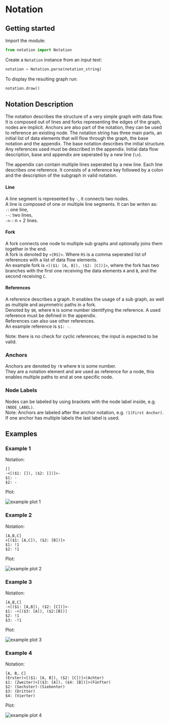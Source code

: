 # Notation

## Getting started

Import the module:
```python
from notation import Notation
```

Create a ```Notation``` instance from an input text:
```python
notation = Notation.parse(notation_string)
```

To display the resulting graph run:
```python
notation.draw()
```

## Notation Description
The notation describes the structure of a very simple graph with data flow.
It is composed out of lines and forks representing the edges of the graph, nodes are implicit.
Anchors are also part of the notation, they can be used to reference an existing node.
The notation string has three main parts, an initial list of data elements that will flow through the graph, 
the base notation and the appendix. 
The base notation describes the initial structure. 
Any references used must be described in the appendix.
Initial data flow description, base and appendix are seperated by a new line (```\n```).

The appendix can contain multiple lines seperated by a new line.
Each line describes one reference. 
It consists of a reference key followed by a colon and the description of the subgraph in valid notation.


#### Line
A line segment is represented by ```-```, it connects two nodes.  
A line is composed of one or multiple line segments. It can be writen as:  
```-```: one line,  
```--```: two lines,  
```-n-```: n + 2 lines.

#### Fork
A fork connects one node to multiple sub graphs and optionally joins them together in the end.  
A fork is denoted by ```<[RS]>```. Where ```RS``` is a comma seperated list of references 
with a list of data flow elements.  
An example fork is ```<[($1: [A, B]), ($2: [C])]>```, where the fork has two branches with the first one receiving 
the data elements ```A``` and ```B```, and the second receiving ```C```.

#### References
A reference describes a graph.
It enables the usage of a sub graph, as well as multiple and asymmetric paths in a fork.  
Denoted by ```$N```, where ```N``` is some number identifying the reference. 
A used reference must be defined in the appendix.  
References can also use other references.  
An example reference is ```$1: -```.

Note: there is no check for cyclic references; the input is expected to be valid.

### Anchors
Anchors are denoted by ```!N``` where ```N``` is some number.  
They are a notation element and are used as reference for a node, 
this enables multiple paths to end at one specific node.

### Node Labels
Nodes can be labeled by using brackets with the node label inside, e.g. ```(NODE_LABEL)```.  
Note: Anchors are labeled after the anchor notation, e.g. ```!1(First Anchor)```. 
If one anchor has multiple labels the last label is used.

## Examples

### Example 1
Notation:
```
[]
-<[($1: []), ($2: [])]>-
$1: -
$2: -
```

Plot:

![example plot 1](example_plot_1.png)

### Example 2
Notation:
```
[A,B,C]
<[($1: [A,C]), ($2: [B])]>
$1: !1
$2: !1
```

Plot:

![example plot 2](example_plot_2.png)


### Example 3
Notation:
```
[A,B,C]
-<[($1: [A,B]), ($2: [C])]>-
$1: -<[($3: [A]), ($2:[B])]
$2: !1
$3: -!1
```

Plot:

![example plot 3](example_plot_3.png)

### Example 4
Notation:
```
[A, B, C]
(Erster)<[($1: [A, B]), ($2: [C])]>(Achter)
$1: (Zweiter)<[($3: [A]), ($4: [B])]>(Fünfter)
$2: (Sechster)-(Siebenter)
$3: (Dritter)
$4: (Vierter)
```

Plot:

![example plot 4](example_plot_4.png)
